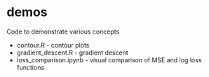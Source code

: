 # demos

Code to demonstrate various concepts

- contour.R -  contour plots
- gradient_descent.R - gradient descent
- loss_comparison.ipynb - visual comparison of MSE and log loss functions
